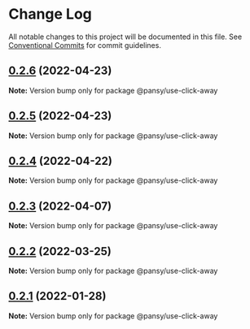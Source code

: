 # Change Log

All notable changes to this project will be documented in this file.
See [Conventional Commits](https://conventionalcommits.org) for commit guidelines.

## [0.2.6](https://github.com/pansyjs/react-hooks/compare/@pansy/use-click-away@0.2.5...@pansy/use-click-away@0.2.6) (2022-04-23)

**Note:** Version bump only for package @pansy/use-click-away





## [0.2.5](https://github.com/pansyjs/react-hooks/compare/@pansy/use-click-away@0.2.4...@pansy/use-click-away@0.2.5) (2022-04-23)

**Note:** Version bump only for package @pansy/use-click-away





## [0.2.4](https://github.com/pansyjs/react-hooks/compare/@pansy/use-click-away@0.2.3...@pansy/use-click-away@0.2.4) (2022-04-22)

**Note:** Version bump only for package @pansy/use-click-away





## [0.2.3](https://github.com/pansyjs/react-hooks/compare/@pansy/use-click-away@0.2.2...@pansy/use-click-away@0.2.3) (2022-04-07)

**Note:** Version bump only for package @pansy/use-click-away





## [0.2.2](https://github.com/pansyjs/react-hooks/compare/@pansy/use-click-away@0.2.1...@pansy/use-click-away@0.2.2) (2022-03-25)

**Note:** Version bump only for package @pansy/use-click-away





## [0.2.1](https://github.com/pansyjs/react-hooks/compare/@pansy/use-click-away@0.2.0...@pansy/use-click-away@0.2.1) (2022-01-28)

**Note:** Version bump only for package @pansy/use-click-away
